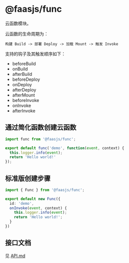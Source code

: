 # @faasjs/func

云函数模块。

云函数的生命周期为：

`构建 Build -> 部署 Deploy -> 加载 Mount -> 触发 Invoke`

支持的钩子及其触发顺序如下：

* beforeBuild
* onBuild
* afterBuild
* beforeDeploy
* onDeploy
* afterDeploy
* afterMount
* beforeInvoke
* onInvoke
* afterInvoke

## 通过简化函数创建云函数

```typescript
import func from '@faasjs/func';

export default func('demo', function(event, context) {
  this.logger.info(event);
  return 'Hello world!'
});
```

## 标准版创建步骤

```typescript
import { Func } from '@faasjs/func';

export default new Func({
  id: 'demo',
  onInvoke(event, context) {
    this.logger.info(event);
    return 'Hello world!';
  }
})
```

## 接口文档

见 [API.md](https://github.com/faasjs/func/blob/master/API.md)
